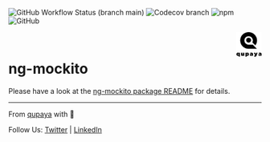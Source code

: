![GitHub Workflow Status (branch main)](https://img.shields.io/github/workflow/status/qupaya/ng-mockito/CI/main) ![Codecov branch](https://img.shields.io/codecov/c/github/qupaya/ng-mockito/main) ![npm](https://img.shields.io/npm/v/ng-mockito) ![GitHub](https://img.shields.io/github/license/qupaya/ng-mockito)

<img src="https://raw.githubusercontent.com/qupaya/assets/master/logo/logo-full.svg" alt="dark qupaya logo with font" width="50" align="right">

<br>

# ng-mockito

Please have a look at the [ng-mockito package README](./libs/ng-mockito/ng-mockito/README.md) for details.

---

From [qupaya](https://www.qupaya.com/) with 🖤️

Follow Us: [Twitter](twitter.com/qupaya) | [LinkedIn](linkedin.com/company/qupaya)
